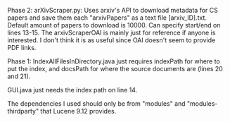 Phase 2:
arXivScraper.py: Uses arxiv's API to download metadata for CS papers and save them each "arxivPapers" as a text file [arxiv_ID].txt. Default amount of papers to download is 10000. Can specify start/end on lines 13-15. The arxivScraperOAI is mainly just for reference if anyone is interested. I don't think it is as useful since OAI doesn't seem to provide PDF links.


Phase 1:
IndexAllFilesInDirectory.java just requires indexPath for where to put the index, and docsPath for where the source documents are (lines 20 and 21).

GUI.java just needs the index path on line 14. 

The dependencies I used should only be from "modules" and "modules-thirdparty" that Lucene 9.12 provides.

